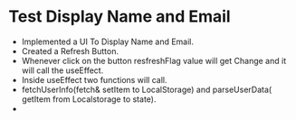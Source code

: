 # Test Display Name and Email 

- Implemented a UI To Display Name and Email.
- Created a Refresh Button.
- Whenever click on the button resfreshFlag value will get Change and it will call the useEffect.
- Inside useEffect two functions will call.
- fetchUserInfo(fetch& setItem to LocalStorage) and parseUserData( getItem from Localstorage to state).
- 
